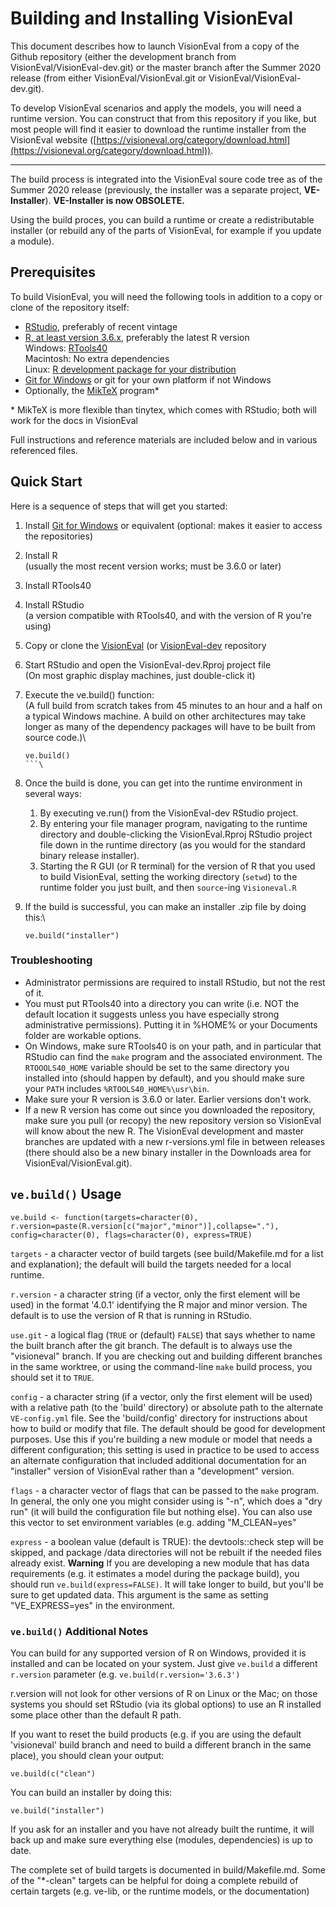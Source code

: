 # Building and Installing VisionEval

This document describes how to launch VisionEval from a copy of the Github repository (either the development branch
from VisionEval/VisionEval-dev.git) or the master branch after the Summer 2020 release (from either
VisionEval/VisionEval.git or VisionEval/VisionEval-dev.git).

To develop VisionEval scenarios and apply the models, you will need a runtime version. You can construct that from
this repository if you like, but most people will find it easier to download the runtime installer from the VisionEval
website ([https://visioneval.org/category/download.html](https://visioneval.org/category/download.html)).

<hr/>

The build process is integrated into the VisionEval soure code tree as of the Summer 2020 release (previously, the
installer was a separate project, **VE-Installer**). **VE-Installer is now OBSOLETE.**

Using the build proces, you can build a runtime or create a redistributable installer (or rebuild any of the parts
of VisionEval, for example if you update a module).

## Prerequisites

To build VisionEval, you will need the following tools in addition to a copy or clone of the repository itself:

- [RStudio][getRStudio], preferably of recent vintage
- [R, at least version 3.6.x][getR], preferably the latest R version\
  Windows: [RTools40][getRTools40]\
  Macintosh: No extra dependencies\
  Linux: [R development package for your distribution][getRLinux]
- [Git for Windows][Git4W] or git for your own platform if not Windows
- Optionally, the [MikTeX][getMikTeX] program*

\* MikTeX is more flexible than tinytex, which comes with RStudio; both will work for the docs in VisionEval

[getR]:        https://cran.r-project.org
[getRstudio]:  https://www.rstudio.com/products/rstudio/download/ "Download RStudio"
[getRTools40]: https://cran.r-project.org/bin/windows/Rtools/ "Using RTools40 on Windows"
[Git4W]:       https://gitforwindows.org "Git for Windows"
[getMikTeX]:   https://miktex.org/download
[getRLinux]:   https://cran.r-project.org/bin/linux/
[VE-dev]:      https://github.com/visioneval/VisionEval-dev "VisionEval Development"

Full instructions and reference materials are included below and in various referenced files.

## Quick Start

Here is a sequence of steps that will get you started:

1. Install [Git for Windows][Git4W] or equivalent (optional: makes it easier to access the repositories)
1. Install R\
   (usually the most recent version works; must be 3.6.0 or later)
2. Install RTools40
3. Install RStudio\
   (a version compatible with RTools40, and with the version of R you're using)
4. Copy or clone the [VisionEval](https://github.com/VisionEval/VisionEval) (or [VisionEval-dev](https://github.com/VisionEval/VisionEval-dev) repository
5. Start RStudio and open the VisionEval-dev.Rproj project file\
   (On most graphic display machines, just double-click it)
6. Execute the ve.build() function:\
   (A full build from scratch takes from 45 minutes to an hour and a
   half on a typical Windows machine. A build on other architectures may
   take longer as many of the dependency packages will have to be built
   from source code.)\

   ```
   ve.build()
   ```\
7. Once the build is done, you can get into the runtime environment in several ways:
   1. By executing ve.run() from the VisionEval-dev RStudio project.
   2. By entering your file manager program, navigating to the runtime directory and
      double-clicking the VisionEval.Rproj RStudio project file down in the
      runtime directory (as you would for the standard binary release installer).
   3. Starting the R GUI (or R terminal) for the version of R that you used to build
      VisionEval, setting the working directory (`setwd`) to the runtime folder you
      just built, and then `source`-ing `Visioneval.R`
8. If the build is successful, you can make an installer .zip file by doing this:\
   ```
   ve.build("installer")
   ```

### Troubleshooting

- Administrator permissions are required to install RStudio, but not the rest of it.
- You must put RTools40
  into a directory you can write (i.e. NOT the default location it suggests unless you
  have especially strong administrative permissions). Putting it in %HOME%
  or your Documents folder are workable options.
- On Windows, make sure RTools40 is on your path, and in particular that RStudio can find
  the `make` program and the associated environment.  The `RTOOOLS40_HOME` variable
  should be set to the same directory you installed into (should happen by default), and you
  should make sure your `PATH` includes `%RTOOLS40_HOME%\usr\bin`.
- Make sure your R version is 3.6.0 or later. Earlier versions don't work.
- If a new R version has come out since you downloaded the repository, make
  sure you pull (or recopy) the new repository version so VisionEval will know
  about the new R. The VisionEval development and master branches are updated with a new
  r-versions.yml file in between releases (there should also be a new binary installer in
  the Downloads area for VisionEval/VisionEval.git).

## `ve.build()` Usage

`ve.build <- function(targets=character(0), r.version=paste(R.version[c("major","minor")],collapse="."),
config=character(0), flags=character(0), express=TRUE)`

`targets` - a character vector of build targets (see build/Makefile.md for a list and explanation); the
default will build the targets needed for a local runtime.

`r.version` - a character string (if a vector, only the first element will be used) in the format
'4.0.1' identifying the R major and minor version. The default is to use the version of R that is
running in RStudio.

`use.git` - a logical flag (`TRUE` or (default) `FALSE`) that says whether to name the built branch
after the git branch. The default is to always use the "visioneval" branch. If you are checking out
and building different branches in the same worktree, or using the command-line `make` build
process, you should set it to `TRUE`.

`config` - a character string (if a vector, only the first element will be used) with a relative
path (to the 'build' directory) or absolute path to the alternate `VE-config.yml` file. See the
'build/config' directory for instructions about how to build or modify that file. The default should
be good for development purposes. Use this if you're building a new module or model that needs a
different configuration; this setting is used in practice to be used to access an alternate
configuration that included additional documentation for an "installer" version of VisionEval rather
than a "development" version.

`flags` - a character vector of flags that can be passed to the `make` program. In general, the only
one you might consider using is "-n", which does a "dry run" (it will build the configuration file
but nothing else). You can also use this vector to set environment variables (e.g. adding
"M_CLEAN=yes"

`express` - a boolean value (default is TRUE): the devtools::check step will be skipped, and package
/data directories will not be rebuilt if the needed files already exist. **Warning** If you are
developing a new module that has data requirements (e.g. it estimates a model during the package
build), you should run `ve.build(express=FALSE)`. It will take longer to build, but you'll be sure
to get updated data. This argument is the same as setting "VE_EXPRESS=yes" in the environment.

### `ve.build()` Additional Notes

You can build for any supported version of R on Windows, provided it is installed and can be located on your system.
Just give `ve.build` a different `r.version` parameter (e.g. `ve.build(r.version='3.6.3')`

r.version will not look for other versions of R on Linux or the Mac; on those systems you should set RStudio (via
its global options) to use an R installed some place other than the default R path.

If you want to reset the build products (e.g. if you are using the default 'visioneval' build branch and need to
build a different branch in the same place), you should clean your output:

```
ve.build(c("clean")
```

You can build an installer by doing this:

```
ve.build("installer")
```

If you ask for an installer and you have not already built the runtime, it will back up and make
sure everything else (modules, dependencies) is up to date.

The complete set of build targets is documented in build/Makefile.md. Some of the "*-clean" targets can be helpful for
doing a complete rebuild of certain targets (e.g. ve-lib, or the runtime models, or the documentation)
